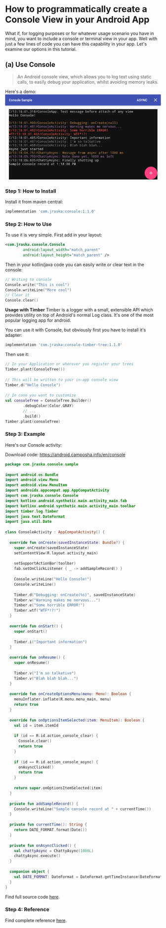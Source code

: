 # How to programmatically create a Console View in your Android App


What if, for logging purposes or for whatever usage scenario you have in mind, you want to include a console or terminal view in your app. Well with just a few lines of code you can have this capability in your app. Let's examine our options in this tutorial.


## (a) Use Console

> An Android console view, which allows you to log text using static calls, to easily debug your application, whilst avoiding memory leaks.

Here's a demo: ![](https://github.com/jraska/Console/raw/master/images/sample_screen.png)

### Step 1: How to Install

Install it from maven central:

```groovy
implementation 'com.jraska:console:1.1.0'
```

### Step 2: How to Use

To use it is very simple. First add in your layout:

```xml
<com.jraska.console.Console
        android:layout_width="match_parent"
        android:layout_height="match_parent" />
```

Then in your kotlin/java code you can easily write or clear text in the console:

```kotlin
// Writing to console
Console.write("This is cool")
Console.writeLine("More cool")
// Clear it
Console.clear()
```

**Usage with Timber** Timber is a logger with a small, extensible API which provides utility on top of Android's normal Log class. It's one of the most popular logging app for android.

You can use it with Console, but obviously first you have to install it's adapter:

```groovy
implementation 'com.jraska:console-timber-tree:1.1.0'
```

Then use it:

```kotlin
// In your Application or wherever you register your trees
Timber.plant(ConsoleTree())

// This will be written to your in-app console view
Timber.d("Hello Console")

// In case you want to customize
val consoleTree = ConsoleTree.Builder()
        .debugColor(Color.GRAY)
        // ...
        .build()
Timber.plant(consoleTree)
```

### Step 3: Example

Here's our Console activity:

Download code: https://android.camposha.info/en/console

```kotlin
package com.jraska.console.sample

import android.os.Bundle
import android.view.Menu
import android.view.MenuItem
import androidx.appcompat.app.AppCompatActivity
import com.jraska.console.Console
import kotlinx.android.synthetic.main.activity_main.fab
import kotlinx.android.synthetic.main.activity_main.toolbar
import timber.log.Timber
import java.text.DateFormat
import java.util.Date

class ConsoleActivity : AppCompatActivity() {

  override fun onCreate(savedInstanceState: Bundle?) {
    super.onCreate(savedInstanceState)
    setContentView(R.layout.activity_main)

    setSupportActionBar(toolbar)
    fab.setOnClickListener { _ -> addSampleRecord() }

    Console.writeLine("Hello Console!")
    Console.writeLine()

    Timber.d("Debugging: onCreate(%s)", savedInstanceState)
    Timber.w("Warning makes me nervous...")
    Timber.e("Some horrible ERROR!")
    Timber.wtf("WTF*!?!")
  }

  override fun onStart() {
    super.onStart()

    Timber.i("Important information")
  }

  override fun onResume() {
    super.onResume()

    Timber.v("I'm so talkative")
    Timber.v("Blah blah blah...")
  }

  override fun onCreateOptionsMenu(menu: Menu): Boolean {
    menuInflater.inflate(R.menu.menu_main, menu)
    return true
  }

  override fun onOptionsItemSelected(item: MenuItem): Boolean {
    val id = item.itemId

    if (id == R.id.action_console_clear) {
      Console.clear()
      return true
    }

    if (id == R.id.action_console_async) {
      onAsyncClicked()
      return true
    }

    return super.onOptionsItemSelected(item)
  }

  private fun addSampleRecord() {
    Console.writeLine("Sample console record at " + currentTime())
  }

  private fun currentTime(): String {
    return DATE_FORMAT.format(Date())
  }

  private fun onAsyncClicked() {
    val chattyAsync = ChattyAsync(1000L)
    chattyAsync.execute()
  }

  companion object {
    val DATE_FORMAT: DateFormat = DateFormat.getTimeInstance(DateFormat.MEDIUM)
  }
}
```

Find full source code [here](https://github.com/jraska/Console/tree/master/console-sample).

### Step 4: Reference

Find complete reference [here](https://github.com/jraska/Console).
